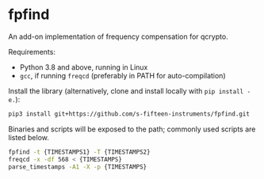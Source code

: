 # fpfind

An add-on implementation of frequency compensation for qcrypto.

Requirements:

* Python 3.8 and above, running in Linux
* `gcc`, if running `freqcd` (preferably in PATH for auto-compilation)

Install the library (alternatively, clone and install locally with `pip install -e.`):

```bash
pip3 install git+https://github.com/s-fifteen-instruments/fpfind.git
```

Binaries and scripts will be exposed to the path; commonly used scripts are listed below.

```bash
fpfind -t {TIMESTAMPS1} -T {TIMESTAMPS2}
freqcd -x -df 568 < {TIMESTAMPS}
parse_timestamps -A1 -X -p {TIMESTAMPS}
```
